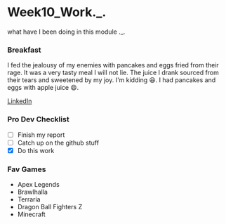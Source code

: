 # Week10_Work._.
what have I been doing in this module ._.


### Breakfast
I fed the jealousy of my enemies with pancakes and eggs fried from their rage. It was a very tasty meal I will not lie. The juice I drank sourced from their tears and sweetened by my joy. I'm kidding :laughing:. I had pancakes and eggs with apple juice :smile:. 

[LinkedIn](https://www.linkedin.com/learning/me/in-progress?u=35633836)

### Pro Dev Checklist
* [ ] Finish my report
* [ ] Catch up on the github stuff
* [X] Do this work

### Fav Games
* Apex Legends
* Brawlhalla
* Terraria
* Dragon Ball Fighters Z
* Minecraft
